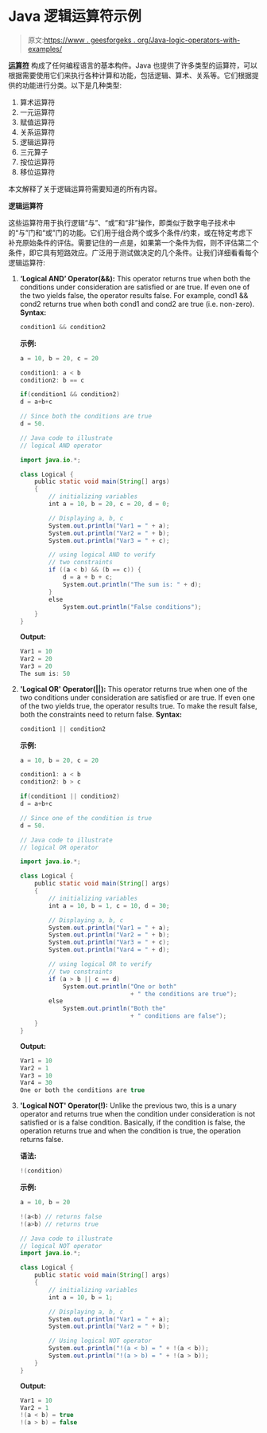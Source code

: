 # Java 逻辑运算符示例

> 原文:[https://www . geesforgeks . org/Java-logic-operators-with-examples/](https://www.geeksforgeeks.org/java-logical-operators-with-examples/)

**[运算符](https://www.geeksforgeeks.org/operators-in-java/)** 构成了任何编程语言的基本构件。Java 也提供了许多类型的运算符，可以根据需要使用它们来执行各种计算和功能，包括逻辑、算术、关系等。它们根据提供的功能进行分类。以下是几种类型:

1.  算术运算符
2.  一元运算符
3.  赋值运算符
4.  关系运算符
5.  逻辑运算符
6.  三元算子
7.  按位运算符
8.  移位运算符

本文解释了关于逻辑运算符需要知道的所有内容。

**逻辑运算符**

这些运算符用于执行逻辑“与”、“或”和“非”操作，即类似于数字电子技术中的“与”门和“或”门的功能。它们用于组合两个或多个条件/约束，或在特定考虑下补充原始条件的评估。需要记住的一点是，如果第一个条件为假，则不评估第二个条件，即它具有短路效应。广泛用于测试做决定的几个条件。让我们详细看看每个逻辑运算符:

1.  **‘Logical AND’ Operator(&&):** This operator returns true when both the conditions under consideration are satisfied or are true. If even one of the two yields false, the operator results false. For example, cond1 && cond2 returns true when both cond1 and cond2 are true (i.e. non-zero).
    **Syntax:**

    ```java
    condition1 && condition2
    ```

    **示例:**

    ```java
    a = 10, b = 20, c = 20

    condition1: a < b
    condition2: b == c

    if(condition1 && condition2)
    d = a+b+c

    // Since both the conditions are true
    d = 50.
    ```

    ```java
    // Java code to illustrate
    // logical AND operator

    import java.io.*;

    class Logical {
        public static void main(String[] args)
        {
            // initializing variables
            int a = 10, b = 20, c = 20, d = 0;

            // Displaying a, b, c
            System.out.println("Var1 = " + a);
            System.out.println("Var2 = " + b);
            System.out.println("Var3 = " + c);

            // using logical AND to verify
            // two constraints
            if ((a < b) && (b == c)) {
                d = a + b + c;
                System.out.println("The sum is: " + d);
            }
            else
                System.out.println("False conditions");
        }
    }
    ```

    **Output:**

    ```java
    Var1 = 10
    Var2 = 20
    Var3 = 20
    The sum is: 50

    ```

2.  **'Logical OR' Operator(||):** This operator returns true when one of the two conditions under consideration are satisfied or are true. If even one of the two yields true, the operator results true. To make the result false, both the constraints need to return false.
    **Syntax:**

    ```java
    condition1 || condition2
    ```

    **示例:**

    ```java
    a = 10, b = 20, c = 20

    condition1: a < b
    condition2: b > c

    if(condition1 || condition2)
    d = a+b+c

    // Since one of the condition is true
    d = 50.
    ```

    ```java
    // Java code to illustrate
    // logical OR operator

    import java.io.*;

    class Logical {
        public static void main(String[] args)
        {
            // initializing variables
            int a = 10, b = 1, c = 10, d = 30;

            // Displaying a, b, c
            System.out.println("Var1 = " + a);
            System.out.println("Var2 = " + b);
            System.out.println("Var3 = " + c);
            System.out.println("Var4 = " + d);

            // using logical OR to verify
            // two constraints
            if (a > b || c == d)
                System.out.println("One or both"
                                   + " the conditions are true");
            else
                System.out.println("Both the"
                                   + " conditions are false");
        }
    }
    ```

    **Output:**

    ```java
    Var1 = 10
    Var2 = 1
    Var3 = 10
    Var4 = 30
    One or both the conditions are true

    ```

3.  **'Logical NOT' Operator(!):** Unlike the previous two, this is a unary operator and returns true when the condition under consideration is not satisfied or is a false condition. Basically, if the condition is false, the operation returns true and when the condition is true, the operation returns false.

    **语法:**

    ```java
    !(condition)
    ```

    **示例:**

    ```java
    a = 10, b = 20

    !(a<b) // returns false
    !(a>b) // returns true

    ```

    ```java
    // Java code to illustrate
    // logical NOT operator
    import java.io.*;

    class Logical {
        public static void main(String[] args)
        {
            // initializing variables
            int a = 10, b = 1;

            // Displaying a, b, c
            System.out.println("Var1 = " + a);
            System.out.println("Var2 = " + b);

            // Using logical NOT operator
            System.out.println("!(a < b) = " + !(a < b));
            System.out.println("!(a > b) = " + !(a > b));
        }
    }
    ```

    **Output:**

    ```java
    Var1 = 10
    Var2 = 1
    !(a < b) = true
    !(a > b) = false

    ```